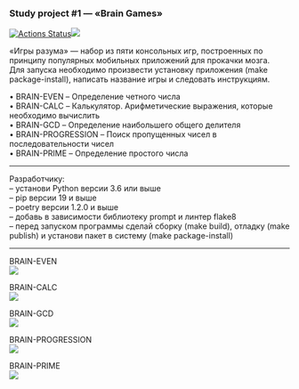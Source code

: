 ### Study project #1 — «Brain Games»
[![Actions Status](https://github.com/Boison88/python-project-49/workflows/hexlet-check/badge.svg)](https://github.com/Boison88/python-project-49/actions)<a href="https://codeclimate.com/github/Boison88/python-project-49/maintainability"><img src="https://api.codeclimate.com/v1/badges/f991ad98e5296b448aef/maintainability" /></a>

«Игры разума» — набор из пяти консольных игр, построенных по принципу популярных мобильных приложений для прокачки мозга.  
Для запуска необходимо произвести установку приложения (make package-install), написать название игры и следовать инструкциям.

• BRAIN-EVEN – Определение четного числа  
• BRAIN-CALC – Калькулятор. Арифметические выражения, которые необходимо вычислить  
• BRAIN-GCD – Определение наибольшего общего делителя  
• BRAIN-PROGRESSION – Поиск пропущенных чисел в последовательности чисел  
• BRAIN-PRIME – Определение простого числа
_____
Разработчику:  
– установи Python версии 3.6 или выше  
– pip версии 19 и выше  
– poetry версии 1.2.0 и выше  
– добавь в зависимости библиотеку prompt и линтер flake8  
– перед запуском программы сделай сборку (make build), отладку (make publish) и установи пакет в систему (make package-install)
_____

BRAIN-EVEN  
<a href="https://asciinema.org/a/538165" target="_blank"><img src="https://asciinema.org/a/538165.svg" /></a>


BRAIN-CALC  
<a href="https://asciinema.org/a/538167" target="_blank"><img src="https://asciinema.org/a/538167.svg" /></a>


BRAIN-GCD  
<a href="https://asciinema.org/a/538168" target="_blank"><img src="https://asciinema.org/a/538168.svg" /></a>


BRAIN-PROGRESSION  
<a href="https://asciinema.org/a/538175" target="_blank"><img src="https://asciinema.org/a/538175.svg" /></a>


BRAIN-PRIME  
<a href="https://asciinema.org/a/538179" target="_blank"><img src="https://asciinema.org/a/538179.svg" /></a>

